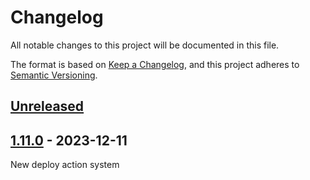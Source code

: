 # Changelog

All notable changes to this project will be documented in this file.

The format is based on [Keep a Changelog](https://keepachangelog.com/en/1.0.0/),
and this project adheres to [Semantic Versioning](https://semver.org/spec/v2.0.0.html).

## [Unreleased]

## [1.11.0] - 2023-12-11

New deploy action system

[Unreleased]: https://github.com/Kehet/meeper-kehet-com/compare/1.11.0...HEAD

[1.11.0]: https://github.com/Kehet/meeper-kehet-com/compare/6da5f16660ec5d1c129c9c2aff71ef082a011c59...1.11.0
